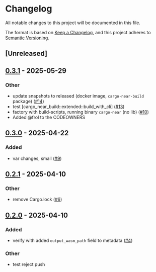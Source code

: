 # Changelog

All notable changes to this project will be documented in this file.

The format is based on [Keep a Changelog](https://keepachangelog.com/en/1.0.0/),
and this project adheres to [Semantic Versioning](https://semver.org/spec/v2.0.0.html).

## [Unreleased]

## [0.3.1](https://github.com/near/near-verify-rs/compare/v0.3.0...v0.3.1) - 2025-05-29

### Other

- update snapshots to released (docker image, `cargo-near-build` package) ([#14](https://github.com/near/near-verify-rs/pull/14))
- test [cargo_near_build::extended::build_with_cli] ([#13](https://github.com/near/near-verify-rs/pull/13))
- factory with build-scripts, running binary `cargo-near` (no lib) ([#10](https://github.com/near/near-verify-rs/pull/10))
- Added @frol to the CODEOWNERS

## [0.3.0](https://github.com/near/near-verify-rs/compare/v0.2.1...v0.3.0) - 2025-04-22

### Added

- var changes, small ([#9](https://github.com/near/near-verify-rs/pull/9))

## [0.2.1](https://github.com/near/near-verify-rs/compare/v0.2.0...v0.2.1) - 2025-04-10

### Other

- remove Cargo.lock ([#6](https://github.com/near/near-verify-rs/pull/6))

## [0.2.0](https://github.com/near/near-verify-rs/compare/v0.1.0...v0.2.0) - 2025-04-10

### Added

- verify with added `output_wasm_path` field to metadata ([#4](https://github.com/near/near-verify-rs/pull/4))

### Other

- test reject push
